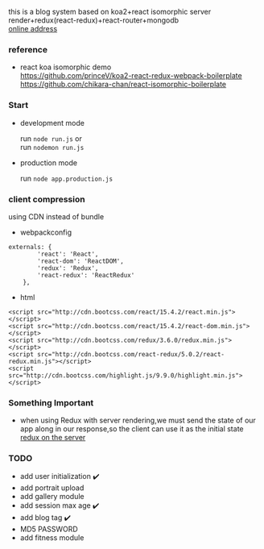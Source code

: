 this is a blog system based on koa2+react isomorphic server render+redux(react-redux)+react-router+mongodb  
[online address](http://121.43.191.65/home)  

### reference
 * react koa isomorphic demo  
    https://github.com/princeV/koa2-react-redux-webpack-boilerplate  
    https://github.com/chikara-chan/react-isomorphic-boilerplate


### Start

 * development mode

    run `node run.js` or  
    run `nodemon run.js`

 * production mode

    run `node app.production.js`

### client compression

using CDN instead of bundle

 * webpackconfig
```
externals: {
        'react': 'React',
        'react-dom': 'ReactDOM',
        'redux': 'Redux',
        'react-redux': 'ReactRedux'
    },
```

 * html
```
<script src="http://cdn.bootcss.com/react/15.4.2/react.min.js"></script>
<script src="http://cdn.bootcss.com/react/15.4.2/react-dom.min.js"></script>
<script src="http://cdn.bootcss.com/redux/3.6.0/redux.min.js"></script>
<script src="http://cdn.bootcss.com/react-redux/5.0.2/react-redux.min.js"></script>
<script src="http://cdn.bootcss.com/highlight.js/9.9.0/highlight.min.js"></script>
```

### Something Important  

 * when using Redux with server rendering,we must send the state of our
 app along in our response,so the client can use it as the initial state  
 [redux on the server](http://redux.js.org/docs/recipes/ServerRendering.html#redux-on-the-server)

### TODO

 * add user initialization  :heavy_check_mark:
 * add portrait upload
 * add gallery module  
 * add session max age :heavy_check_mark:  
 * add blog tag :heavy_check_mark:  
 * MD5 PASSWORD
 * add fitness module
